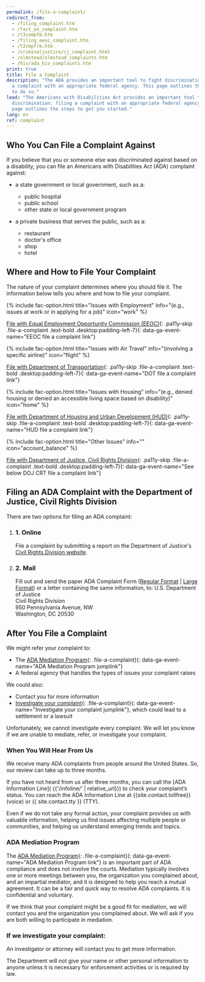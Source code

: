 ```yaml
---
permalink: /file-a-complaint/
redirect_from:
  - /filing_complaint.htm
  - /fact_on_complaint.htm
  - /t3compfm.htm
  - /filing_eeoc_complaint.htm
  - /t2cmpfrm.htm
  - /criminaljustice/cj_complaint.html
  - /olmstead/olmstead_complaints.htm
  - /hiv/ada_hiv_complaints.htm
print: true
title: File a Complaint
description: "The ADA provides an important tool to fight discrimination: filing
  a complaint with an appropriate federal agency. This page outlines the steps
  to do so."
lead: "The Americans with Disabilities Act provides an important tool to fight
  discrimination: filing a complaint with an appropriate federal agency.  This
  page outlines the steps to get you started."
lang: en
ref: complaint
---
```


## Who You Can File a Complaint Against

If you believe that you or someone else was discriminated against based on a disability, you can file an Americans with Disabilities Act (ADA) complaint against:

- a state government or local government, such as a:
  - public hospital
  - public school
  - other state or local government program

- a private business that serves the public, such as a:
  - restaurant
  - doctor's office
  - shop
  - hotel

## Where and How to File Your Complaint

The nature of your complaint determines where you should file it. The information below tells you where and how to file your complaint.

{% include fac-option.html title="Issues with Employment" info="(e.g., issues at work or in applying for a job)" icon="work" %}

[File with Equal Employment Opportunity Commission (EEOC)](http://www.eeoc.gov/filing-charge-discrimination){: .pa11y-skip .file-a-complaint .text-bold .desktop:padding-left-7}{: data-ga-event-name="EEOC file a complaint link"}

{% include fac-option.html title="Issues with Air Travel" info="(involving a specific airline)" icon="flight" %}

[File with Department of Transportation](http://www.transportation.gov/airconsumer/complaints-alleging-discriminatory-treatment-against-disabled-travelers){: .pa11y-skip .file-a-complaint .text-bold .desktop:padding-left-7}{: data-ga-event-name="DOT file a complaint link"}

{% include fac-option.html title="Issues with Housing" info="(e.g., denied housing or denied an accessible living space based on disability)" icon="home" %}

[File with Department of Housing and Urban Development (HUD)](https://www.hud.gov/program_offices/fair_housing_equal_opp/online-complaint){: .pa11y-skip .file-a-complaint .text-bold .desktop:padding-left-7}{: data-ga-event-name="HUD file a complaint link"}

{% include fac-option.html title="Other Issues" info="" icon="account_balance" %}

[File with Department of Justice, Civil Rights Division](#filing-a-complaint-with-the-department-of-justice-civil-rights-division){: .pa11y-skip .file-a-complaint .text-bold .desktop:padding-left-7}{: data-ga-event-name="See below DOJ CRT file a complaint link"}

## Filing an ADA Complaint with the Department of Justice, Civil Rights Division
There are two options for filing an ADA complaint:
<div class="filing-options">
<ol>
<li>
<h3 class="margin-left-1">1. Online</h3>
<span>File a complaint by submitting a report on the Department of Justice's <a href="https://civilrights.justice.gov/report?utm_campaign=499a0d26-884a-47aa-9afc-70094d92e6f5" class="file-a-complaint civil-rights-complaint" data-ga-event-name="DOJ CRT file a complaint link">Civil Rights Division website</a>.</span>
</li>

<li>
<h3 class="margin-left-1">2. Mail</h3>
<span>Fill out and send the paper ADA Complaint Form (<a class="pa11y-skip file-a-complaint" data-ga-event-name="ADA complaint form 1 file a complaint link" href="{{'assets/pdfs/file-a-complaint.pdf' | relative_url}}">Regular Format</a> | <a class="pa11y-skip file-a-complaint" data-ga-event-name="ADA complaint form 1 file a complaint link" href="{{'assets/pdfs/file-a-complaint-lg.pdf' | relative_url}}">Large Format</a>) or a letter containing the same information, to:</span>
U.S. Department of Justice<br/>
Civil Rights Division<br/>
950 Pennsylvania Avenue, NW<br/>
Washington, DC 20530
</li>
</ol>
</div>

## After You File a Complaint

We might refer your complaint to:

- The [ADA Mediation Program](#mp){: .file-a-complaint}{: data-ga-event-name="ADA Mediation Program jumplink"}
- A federal agency that handles the types of issues your complaint raises

We could also:

- Contact you for more information
- [Investigate your complaint](#ic){: .file-a-complaint}{: data-ga-event-name="Investigate your complaint jumplink"}, which could lead to a settlement or a lawsuit

Unfortunately, we cannot investigate every complaint. We will let you know if we are unable to mediate, refer, or investigate your complaint.

### When You Will Hear From Us

We receive many ADA complaints from people around the United States. So, our review can take up to three months.

If you have not heard from us after three months, you can call the [ADA Information Line]( {{'/infoline/' | relative_url}}) to check your complaint’s status. You can reach the ADA Information Line at {{site.contact.tollfree}} (voice) or {{ site.contact.tty }} (TTY).

Even if we do not take any formal action, your complaint provides us with valuable information, helping us find issues affecting multiple people or communities, and helping us understand emerging trends and topics.

### <a name="mp"></a>ADA Mediation Program

The [ADA Mediation Program](https://archive.ada.gov/mediate.htm){: .file-a-complaint}{: data-ga-event-name="ADA Mediation Program link"} is an important part of ADA compliance and does not involve the courts. Mediation typically involves one or more meetings between you, the organization you complained about, and an impartial mediator, and it is designed to help you reach a mutual agreement. It can be a fair and quick way to resolve ADA complaints. It is confidential and voluntary.

If we think that your complaint might be a good fit for mediation, we will contact you and the organization you complained about. We will ask if you are both willing to participate in mediation.

### <a name="ic"></a>If we investigate your complaint:

An investigator or attorney will contact you to get more information.

The Department will not give your name or other personal information to anyone unless it is necessary for enforcement activities or is required by law.
